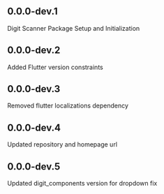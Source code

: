 ## 0.0.0-dev.1
Digit Scanner Package Setup and Initialization

## 0.0.0-dev.2
Added Flutter version constraints

## 0.0.0-dev.3
Removed flutter localizations dependency


## 0.0.0-dev.4
Updated repository and homepage url

## 0.0.0-dev.5
Updated digit_components version for dropdown fix

